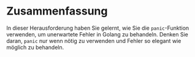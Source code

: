 # Zusammenfassung

In dieser Herausforderung haben Sie gelernt, wie Sie die `panic`-Funktion verwenden, um unerwartete Fehler in Golang zu behandeln. Denken Sie daran, `panic` nur wenn nötig zu verwenden und Fehler so elegant wie möglich zu behandeln.
